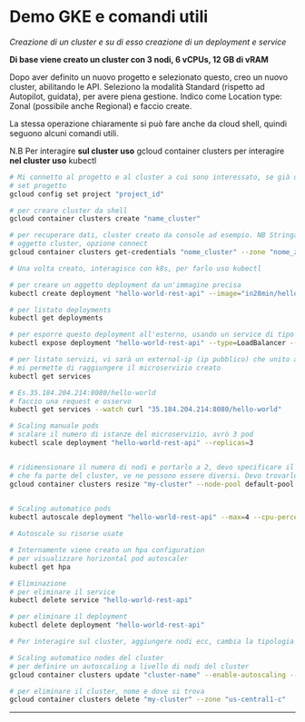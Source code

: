 # Demo GKE e comandi utili

*Creazione di un cluster e su di esso creazione di un deployment e service* 

**Di base viene creato un cluster con 3 nodi, 6 vCPUs, 12 GB di vRAM**

Dopo aver definito un nuovo progetto e selezionato questo, creo un nuovo cluster, abilitando le API. Seleziono la modalità Standard (rispetto ad Autopilot, guidata), per avere piena gestione. Indico come Location type: Zonal (possibile anche Regional) e faccio create. 

La stessa operazione chiaramente si può fare anche da cloud shell, quindi seguono alcuni comandi utili.

N.B Per interagire **sul cluster uso** gcloud container clusters per interagire **nel cluster uso** kubectl



```bash
# Mi connetto al progetto e al cluster a cui sono interessato, se già definito da console
# set progetto
gcloud config set project "project_id"  

# per creare cluster da shell
gcloud container clusters create "name_cluster"  

# per recuperare dati, cluster creato da console ad esempio. NB Stringa recuperabile da console, 
# oggetto cluster, opzione connect
gcloud container clusters get-credentials "nome_cluster" --zone "nome_zona" --project "nome_project"    

# Una volta creato, interagisco con k8s, per farlo uso kubectl

# per creare un oggetto deployment da un'immagine precisa
kubectl create deployment "hello-world-rest-api" --image="in28min/hello-world-rest-api:0.0.1.RELEASE"  

# per listato deployments
kubectl get deployments    

# per esporre questo deployment all'esterno, usando un service di tipo LoadBalancer, che verrà generato
kubectl expose deployment "hello-world-rest-api" --type=LoadBalancer --port=8080 

# per listato servizi, vi sarà un external-ip (ip pubblico) che unito alla porta e al nome
# mi permette di raggiungere il microservizio creato
kubectl get services  

# Es.35.184.204.214:8080/hello-world
# faccio una request e osservo
kubectl get services --watch curl "35.184.204.214:8080/hello-world"   

# Scaling manuale pods
# scalare il numero di istanze del microservizio, avrò 3 pod 
kubectl scale deployment "hello-world-rest-api" --replicas=3  


# ridimensionare il numero di nodi e portarlo a 2, devo specificare il nome del node pool 
# che fa parte del cluster, ve ne possono essere diversi. Devo trovarlo sulla console
gcloud container clusters resize "my-cluster" --node-pool default-pool --num-nodes=2 --zone="us-central1-c" 
  

# Scaling automatico pods
kubectl autoscale deployment "hello-world-rest-api" --max=4 --cpu-percent=70     

# Autoscale su risorse usate

# Internamente viene creato un hpa configuration 
# per visualizzare horizontal pod autoscaler
kubectl get hpa  

# Eliminazione
# per eliminare il service
kubectl delete service "hello-world-rest-api"

# per eliminare il deployment
kubectl delete deployment "hello-world-rest-api"

# Per interagire sul cluster, aggiungere nodi ecc, cambia la tipologia di comandi gcloud

# Scaling automatico nodes del cluster
# per definire un autoscaling a livello di nodi del cluster
gcloud container clusters update "cluster-name" --enable-autoscaling --min-nodes=1 --max-nodes=10  

# per eliminare il cluster, nome e dove si trova
gcloud container clusters delete "my-cluster" --zone "us-central1-c"  

```
----
